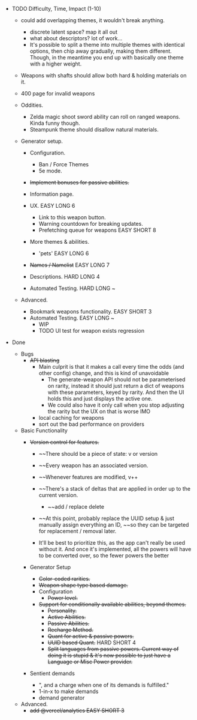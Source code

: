 - TODO                                                  Difficulty, Time, Impact (1-10)

    - could add overlapping themes, it wouldn't break anything.
        - discrete latent space? map it all out
        - what about descriptors? lot of work...
        - It's possible to split a theme into multiple themes 
          with identical options, then chip away gradually, making them different.
          Though, in the meantime you end up with basically one theme with a higher weight.

    - Weapons with shafts should allow both hard & holding materials on it.

    - 400 page for invalid weapons

    - Oddities.
        - Zelda magic shoot sword ability can roll on ranged weapons. Kinda funny though.
        - Steampunk theme should disallow natural materials.

    - Generator setup.
        - Configuration.
            - Ban / Force Themes
            - 5e mode.

        - ~~Implement bonuses for passive abilities.~~

        - Information page.

        - UX.                                           EASY LONG   6
            - Link to this weapon button.
            - Warning countdown for breaking updates.
            - Prefetching queue for weapons             EASY SHORT  8

        - More themes & abilities.
            - 'pets'                                    EASY LONG   6
        
        - ~~Names / Namelist~~                          EASY LONG   7
        - Descriptions.                                 HARD LONG   4
        - Automated Testing.                            HARD LONG   ~
    - Advanced.
        - Bookmark weapons functionality.               EASY SHORT  3
        - Automated Testing.                            EASY LONG  ~
            - WIP
            - TODO UI test for weapon exists regression

- Done
    - Bugs
        - ~~API blasting~~
            - Main culprit is that it makes a call every time the odds (and other config) change, and this is kind of unavoidable
                - The generate-weapon API should not be parameterised on rarity,
                  instead it should just return a dict of weapons with these parameters, keyed by rarity.
                  And then the UI holds this and just displays the active one.
                - We could also have it only call when you stop adjusting the rarity but the UX on that is worse IMO
            - local caching for weapons
            - sort out the bad performance on providers
    - Basic Functionality
        - ~~Version control for features.~~
            - ~~There should be a piece of state: v or version
            - ~~Every weapon has an associated version.
            - ~~Whenever features are modified, v++
            - ~~There's a stack of deltas that are applied in order up to the current version.
                - ~~add / replace delete
            - ~~At this point, probably replace the UUID setup & just manually assign everything an ID,
              ~~so they can be targeted for replacement / removal later. 
        
            - It'll be best to prioritize this, as the app can't really be used without it.
              And once it's implemented, all the powers will have to be converted over, so the fewer powers the better

        - Generator Setup
            - ~~Color-coded rarities.~~
            - ~~Weapon shape type based damage.~~
            - Configuration
                - ~~Power level.~~
            - ~~Support for conditionally available abilities, beyond themes.~~
                - ~~Personality.~~
                - ~~Active Abilities.~~
                - ~~Passive Abilities.~~
                - ~~Recharge Method.~~
                - ~~Quant for active & passive powers.~~
                - ~~UUID based Quant.~~                         HARD SHORT  4
                - ~~Split languages from passive powers. Current way of doing it is stupid & it's now possible to just have a Language or Misc Power provider.~~
                
        - Sentient demands
            - ", and a charge when one of its demands is fulfilled."
            - 1-in-x to make demands
            - demand generator
    - Advanced.
        - ~~add @vercel/analytics                         EASY SHORT  3~~